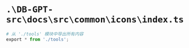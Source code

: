 # `.\DB-GPT-src\docs\src\common\icons\index.ts`

```py
# 从 './tools' 模块中导出所有内容
export * from './tools';
```